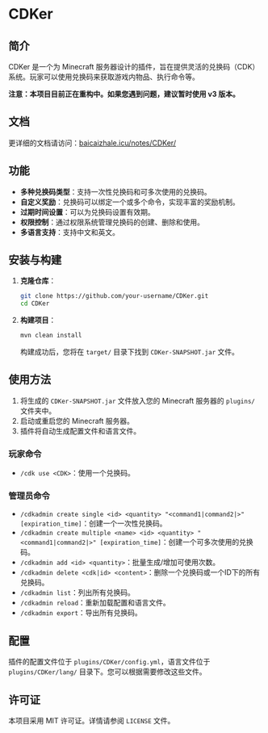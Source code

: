 # CDKer

## 简介

CDKer 是一个为 Minecraft 服务器设计的插件，旨在提供灵活的兑换码（CDK）系统。玩家可以使用兑换码来获取游戏内物品、执行命令等。

**注意：本项目目前正在重构中。如果您遇到问题，建议暂时使用 v3 版本。**

## 文档

更详细的文档请访问：[baicaizhale.icu/notes/CDKer/](https://baicaizhale.icu/notes/CDKer/)


## 功能

-   **多种兑换码类型**：支持一次性兑换码和可多次使用的兑换码。
-   **自定义奖励**：兑换码可以绑定一个或多个命令，实现丰富的奖励机制。
-   **过期时间设置**：可以为兑换码设置有效期。
-   **权限控制**：通过权限系统管理兑换码的创建、删除和使用。
-   **多语言支持**：支持中文和英文。

## 安装与构建

1.  **克隆仓库**：
    ```bash
    git clone https://github.com/your-username/CDKer.git
    cd CDKer
    ```
2.  **构建项目**：
    ```bash
    mvn clean install
    ```
    构建成功后，您将在 `target/` 目录下找到 `CDKer-SNAPSHOT.jar` 文件。

## 使用方法

1.  将生成的 `CDKer-SNAPSHOT.jar` 文件放入您的 Minecraft 服务器的 `plugins/` 文件夹中。
2.  启动或重启您的 Minecraft 服务器。
3.  插件将自动生成配置文件和语言文件。

### 玩家命令

-   `/cdk use <CDK>`：使用一个兑换码。

### 管理员命令

-   `/cdkadmin create single <id> <quantity> "<command1|command2|>" [expiration_time]`：创建一个一次性兑换码。
-   `/cdkadmin create multiple <name> <id> <quantity> "<command1|command2|>" [expiration_time]`：创建一个可多次使用的兑换码。
-   `/cdkadmin add <id> <quantity>`：批量生成/增加可使用次数。
-   `/cdkadmin delete <cdk|id> <content>`：删除一个兑换码或一个ID下的所有兑换码。
-   `/cdkadmin list`：列出所有兑换码。
-   `/cdkadmin reload`：重新加载配置和语言文件。
-   `/cdkadmin export`：导出所有兑换码。

## 配置

插件的配置文件位于 `plugins/CDKer/config.yml`，语言文件位于 `plugins/CDKer/lang/` 目录下。您可以根据需要修改这些文件。

## 许可证

本项目采用 MIT 许可证。详情请参阅 `LICENSE` 文件。
